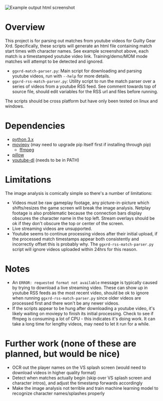 ![Example output html screenshot](https://raw.githubusercontent.com/nxths/ggxrd-match-parser/master/screenshots/example.jpg)

# Overview
This project is for parsing out matches from youtube videos for Guilty Gear Xrd. Specifically, these scripts will generate an html file containing match start times with character names. See example screenshot above, each match is a timestamped youtube video link. Training/demo/MOM mode matches will attempt to be detected and ignored.

* ``ggxrd-match-parser.py``: Main script for downloading and parsing youtube videos, run with ``--help`` for more details.
* ``ggxrd-rss-match-parser.py``: Utility script to run the match parser over a series of videos from a youtube RSS feed. See comment towards top of source file, should edit variables for the RSS url and files before running.

The scripts should be cross platform but have only been tested on linux and windows.

# Dependencies
* [python 3.x](https://www.python.org/)
* [moviepy](https://zulko.github.io/moviepy/) (may need to upgrade pip itself first if installing through pip)
  * [ffmpeg](https://www.ffmpeg.org/)
* [pillow](https://pillow.readthedocs.io/)
* [youtube-dl](https://rg3.github.io/youtube-dl/) (needs to be in PATH)

# Limitations
The image analysis is comically simple so there's a number of limitations:
* Videos must be raw gameplay footage, any picture-in-picture which shifts/resizes the game screen will break the image analysis. Netplay footage is also problematic because the connection bars display obscures the character name in the top left. Stream overlays should be ok if they don't obscure the top or center of the screen.
* Live streaming videos are unsupported.
* Youtube seems to continue processing videos after their initial upload, if the processed match timestamps appear both consistently and incorrectly offset this is probably why.  The ``ggxrd-rss-match-parser.py`` script will ignore videos uploaded within 24hrs for this reason.

# Notes
* An ``ERROR: requested format not available`` message is typically caused by trying to download a live streaming video. These can show up in youtube RSS feeds as the most recent video, should be ok to ignore when running ``ggxrd-rss-match-parser.py`` since older videos are processed first and there won't be any newer videos.
* If the scripts appear to be hung after downloading a youtube video, it's likely waiting on moviepy to finish its initial processing. Check to see if ffmpeg is consuming a lot of CPU - this indicates it's doing work. It can take a long time for lengthy videos, may need to let it run for a while.

# Further work (none of these are planned, but would be nice)
* OCR out the player names on the VS splash screen (would need to download videos in higher quality format)
* Detect when matches actually begin (skip over VS splash screen and character intros), and adjust the timestamp forwards accordingly
* Make the image analysis not terrible and train machine learning model to recognize character names/splashes properly
